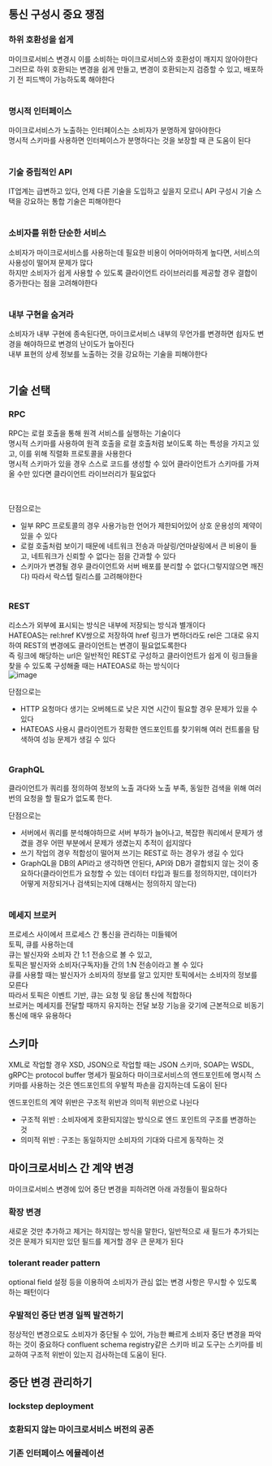 ## 통신 구성시 중요 쟁점

### 하위 호환성을 쉽게
마이크로서비스 변경시 이를 소비하는 마이크로서비스와 호환성이 깨지지 않아야한다<br/>
그러므로 하위 호환되는 변경을 쉽게 만들고, 변경이 호환되는지 검증할 수 있고, 배포하기 전 피드백이 가능하도록 해야한다
<br/><br/>

### 명시적 인터페이스
마이크로서비스가 노출하는 인터페이스는 소비자가 분명하게 알아야한다<br/>
명시적 스키마를 사용하면 인터페이스가 분명하다는 것을 보장할 때 큰 도움이 된다
<br/><br/>

### 기술 중립적인 API
IT업계는 급변하고 있다, 언제 다른 기술을 도입하고 싶을지 모르니 API 구성시 기술 스택을 강요하는 통합 기술은 피해야한다
<br/><br/>

### 소비자를 위한 단순한 서비스
소비자가 마이크로서비스를 사용하는데 필요한 비용이 어마어마하게 높다면, 서비스의 사용성이 떨어져 문제가 많다<br/>
하지만 소비자가 쉽게 사용할 수 있도록 클라이언트 라이브러리를 제공할 경우 결합이 증가한다는 점을 고려해야한다
<br/><br/>

### 내부 구현을 숨겨라
소비자가 내부 구현에 종속된다면, 마이크로서비스 내부의 무언가를 변경하면 쇱자도 변경을 해야하므로 변경의 난이도가 높아진다<br/>
내부 표현의 상세 정보를 노출하는 것을 강요하는 기술을 피해야한다
<br/><br/>

## 기술 선택

### RPC
RPC는 로컬 호출을 통해 원격 서비스를 실행하는 기술이다<br/>
명시적 스키마를 사용하여 원격 호출을 로컬 호출처럼 보이도록 하는 특성을 가지고 있고, 이를 위해 직렬화 프로토콜을 사용한다<br/>
명시적 스키마가 있을 경우 스스로 코드를 생성할 수 있어 클라이언트가 스키마를 가져올 수만 있다면 클라이언트 라이브러리가 필요없다<br/>
<br/><br/>

단점으로는 
- 일부 RPC 프로토콜의 경우 사용가능한 언어가 제한되어있어 상호 운용성의 제약이 있을 수 있다
- 로컬 호출처럼 보이기 때문에 네트워크 전송과 마샬링/언마샬링에서 큰 비용이 들고, 네트워크가 신뢰할 수 없다는 점을 간과할 수 있다
- 스키마가 변경될 경우 클라이언트와 서버 배포를 분리할 수 없다(그렇지않으면 깨진다) 따라서 락스텝 릴리스를 고려해야한다
<br/><br/>

### REST
리소스가 외부에 표시되는 방식은 내부에 저장되는 방식과 별개이다<br/>
HATEOAS는 rel:href KV쌍으로 저장하여 href 링크가 변하더라도 rel은 그대로 유지하여 REST의 변경에도 클라이언트는 변경이 필요없도록한다<br/>
즉 링크에 해당하는 url은 일반적인 REST로 구성하고 클라이언트가 쉽게 이 링크들을 찾을 수 있도록 구성해줄 때는 HATEOAS로 하는 방식이다<br/>
![image](https://github.com/dik654/Kubernetes_study/assets/33992354/b3e269a2-a83b-4f5d-9d14-b61ca3291d1d)

단점으로는
- HTTP 요청마다 생기는 오버헤드로 낮은 지연 시간이 필요할 경우 문제가 있을 수 있다
- HATEOAS 사용시 클라이언트가 정확한 엔드포인트를 찾기위해 여러 컨트롤을 탐색하여 성능 문제가 생길 수 있다
<br/><br/>

### GraphQL
클라이언트가 쿼리를 정의하여 정보의 노출 과다와 노출 부족, 동일한 검색을 위해 여러 번의 요청을 할 필요가 없도록 한다.

단점으로는
- 서버에서 쿼리를 분석해야하므로 서버 부하가 늘어나고, 복잡한 쿼리에서 문제가 생겼을 경우 어떤 부분에서 문제가 생겼는지 추적이 쉽지않다
- 쓰기 작업의 경우 적합성이 떨어져 쓰기는 REST로 하는 경우가 생길 수 있다
- GraphQL을 DB의 API라고 생각하면 안된다, API와 DB가 결합되지 않는 것이 중요하다(클라이언트가 요청할 수 있는 데이터 타입과 필드를 정의하지만, 데이터가 어떻게 저장되거나 검색되는지에 대해서는 정의하지 않는다)
<br/><br/>

### 메세지 브로커
프로세스 사이에서 프로세스 간 통신을 관리하는 미들웨어<br/>
토픽, 큐를 사용하는데 <br/>
큐는 발신자와 소비자 간 1:1 전송으로 볼 수 있고,<br/>
토픽은 발신자와 소비자(구독자)들 간의 1:N 전송이라고 볼 수 있다<br/>
큐를 사용할 때는 발신자가 소비자의 정보를 알고 있지만 토픽에서는 소비자의 정보를 모른다<br/>
따라서 토픽은 이벤트 기반, 큐는 요청 및 응답 통신에 적합하다<br/>
브로커는 메세지를 전달할 때까지 유지하는 전달 보장 기능을 갖기에 근본적으로 비동기 통신에 매우 유용하다

## 스키마
XML로 작업할 경우 XSD, JSON으로 작업할 때는 JSON 스키마, SOAP는 WSDL, gRPC는 protocol buffer 명세가 필요하다
마이크로서비스의 엔드포인트에 명시적 스키마를 사용하는 것은 엔드포인트의 우발적 파손을 감지하는데 도움이 된다

엔드포인트의 계약 위반은 구조적 위반과 의미적 위반으로 나뉜다
- 구조적 위반 : 소비자에게 호환되지않는 방식으로 엔드 포인트의 구조를 변경하는 것
- 의미적 위반 : 구조는 동일하지만 소비자의 기대와 다르게 동작하는 것

## 마이크로서비스 간 계약 변경
마이크로서비스 변경에 있어 중단 변경을 피하려면 아래 과정들이 필요하다

### 확장 변경
새로운 것만 추가하고 제거는 하지않는 방식을 말한다, 일반적으로 새 필드가 추가되는 것은 문제가 되지만 있던 필드를 제거할 경우 큰 문제가 된다

### tolerant reader pattern
optional field 설정 등을 이용하여 소비자가 관심 없는 변경 사항은 무시할 수 있도록 하는 패턴이다

### 우발적인 중단 변경 일찍 발견하기
정상적인 변경으로도 소비자가 중단될 수 있어, 가능한 빠르게 소비자 중단 변경을 파악하는 것이 중요하다
confluent schema registry같은 스키마 비교 도구는 스키마를 비교하여 구조적 위반이 있는지 검사하는데 도움이 된다.

## 중단 변경 관리하기

### lockstep deployment

### 호환되지 않는 마이크로서비스 버전의 공존

### 기존 인터페이스 에뮬레이션

